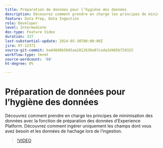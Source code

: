 ```yaml
---
title: Préparation de données pour l’hygiène des données
description: Découvrez comment prendre en charge les principes de minimisation des données avec la fonction de préparation des données d’Experience Platform. Découvrez comment ingérer uniquement les champs dont vous avez besoin et les données de hachage lors de l’ingestion.
feature: Data Prep, Data Ingestion
role: Developer
level: Intermediate
doc-type: Feature Video
duration: 337
last-substantial-update: 2024-05-30T00:00:00Z
jira: KT-12371
source-git-commit: bad48d8b5845aa2812630a07cada2d465b729325
workflow-type: tm+mt
source-wordcount: '68'
ht-degree: 0%

---
```



# Préparation de données pour l’hygiène des données

Découvrez comment prendre en charge les principes de minimisation des données avec la fonction de préparation des données d’Experience Platform. Découvrez comment ingérer uniquement les champs dont vous avez besoin et les données de hachage lors de l’ingestion.

>[!VIDEO](https://video.tv.adobe.com/v/3429485/?learn=on)
